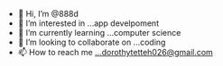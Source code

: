 - 👋 Hi, I’m @888d
- 👀 I’m interested in ...app develpoment
- 🌱 I’m currently learning ...computer science
- 💞️ I’m looking to collaborate on ...coding
- 📫 How to reach me ...dorothytetteh026@gmail.com

<!---
888d/888d is a ✨ special ✨ repository because its `README.md` (this file) appears on your GitHub profile.
You can click the Preview link to take a look at your changes.
--->

